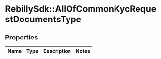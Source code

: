 # RebillySdk::AllOfCommonKycRequestDocumentsType

## Properties
Name | Type | Description | Notes
------------ | ------------- | ------------- | -------------

